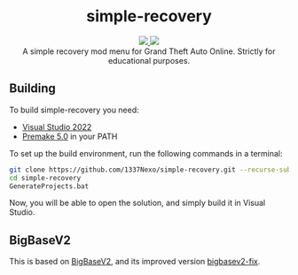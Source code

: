 <h1 align="center">simple-recovery</h1>
<p align="center">
  <a href="https://github.com/1337Nexo/offset-dumper/blob/master/LICENSE">
    <img src="https://img.shields.io/github/license/1337Nexo/simple-recovery.svg?style=flat-square"/>
    <img src="https://img.shields.io/github/workflow/status/1337Nexo/simple-recovery/CI/main?style=flat-square"/>
   </a>
  <br>
  A simple recovery mod menu for Grand Theft Auto Online.
  Strictly for educational purposes.
</p>

## Building
To build simple-recovery you need:
* [Visual Studio 2022](https://visualstudio.microsoft.com/vs/)
* [Premake 5.0](https://premake.github.io/download) in your PATH

To set up the build environment, run the following commands in a terminal:
```bash
git clone https://github.com/1337Nexo/simple-recovery.git --recurse-submodules
cd simple-recovery
GenerateProjects.bat
```
Now, you will be able to open the solution, and simply build it in Visual Studio.

## BigBaseV2
This is based on [BigBaseV2](https://github.com/Pocakking/BigBaseV2), and its improved version [bigbasev2-fix](https://bitbucket.org/gir489/bigbasev2-fix).
